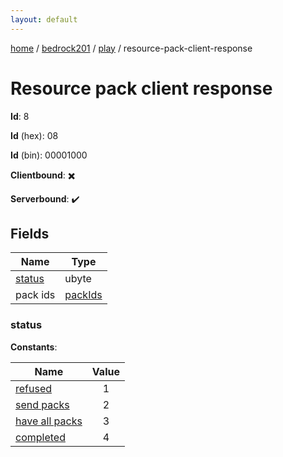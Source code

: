 ```yaml
---
layout: default
---
```


[home](/)  /  [bedrock201](/protocol/bedrock201)  /  [play](/protocol/bedrock201/play)  /  resource-pack-client-response

# Resource pack client response

**Id**: 8

**Id** (hex): 08

**Id** (bin): 00001000

**Clientbound**: ✖️

**Serverbound**: ✔️

## Fields

Name | Type
---|---
[status](#status) | ubyte
pack ids | [packIds](/protocol/bedrock201/arrays)

### status

**Constants**:

Name | Value
---|:---:
[refused](status_refused) | 1
[send packs](status_send-packs) | 2
[have all packs](status_have-all-packs) | 3
[completed](status_completed) | 4


